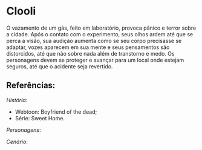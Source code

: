 # Clooli
O vazamento de um gás, feito em laboratório, provoca pânico e terror sobre a cidade. Após o contato com o experimento, seus olhos ardem até que se perca a visão, sua audição aumenta como se seu corpo precisasse se adaptar, vozes aparecem em sua mente e seus pensamentos são distorcidos, até que não sobre nada além de transtorno e medo. Os personagens devem se proteger e avançar para um local onde estejam seguros, até que o acidente seja revertido.

## Referências:
  *História*:
 - Webtoon: Boyfriend of the dead;
 - Série: Sweet Home.

  
  *Personagens*:

  *Cenário*: